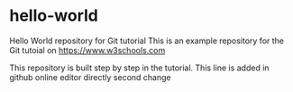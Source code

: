# hello-world
Hello World repository for Git tutorial
This is an example repository for the Git tutoial on https://www.w3schools.com

This repository is built step by step in the tutorial. 
This line is added in github online editor directly 
second change 
